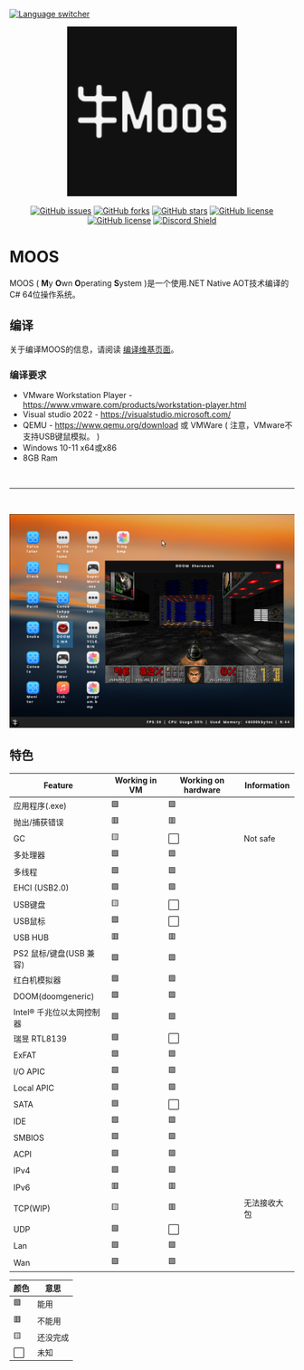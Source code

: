 [![Language switcher](https://img.shields.io/badge/Language%20%2F%20%E8%AF%AD%E8%A8%80-Chinese%20%2F%20%E4%B8%AD%E5%9B%BD-yellow)](https://github.com/nifanfa/MOOS/blob/master/README.md)

<p align="center">
    <img width=300 src="MOOS-Logo.svg"/>
</p>

<p align="center">
    <a href="https://github.com/nifanfa/moos/issues"><img alt="GitHub issues" src="https://img.shields.io/github/issues/nifanfa/moos"></a>
    <a href="https://github.com/nifanfa/moos/network"><img alt="GitHub forks" src="https://img.shields.io/github/forks/nifanfa/moos"></a>
    <a href="https://github.com/nifanfa/moos/stargazers"><img alt="GitHub stars" src="https://img.shields.io/github/stars/nifanfa/moos"></a>
    <a href="https://github.com/nifanfa/moos"><img alt="GitHub license" src="https://img.shields.io/github/license/nifanfa/moos"></a>
    <a href="https://github.com/nifanfa/MOOS/blob/main/LICENSE"><img alt="GitHub license" src="https://img.shields.io/github/license/nifanfa/moos"></a>
    <a href="https://discord.gg/uJstXbx8Pt"><img src="https://discordapp.com/api/guilds/987075686256762890/widget.png?style=shield" alt="Discord Shield"/></a>
</p>

# MOOS

MOOS ( **M**y **O**wn **O**perating **S**ystem )是一个使用.NET Native AOT技术编译的C# 64位操作系统。

## 编译
关于编译MOOS的信息，请阅读 [编译维基页面](https://github.com/nifanfa/MOOS/wiki/How-do-you-build-or-compile-MOOS)。

### 编译要求
- VMware Workstation Player - https://www.vmware.com/products/workstation-player.html
- Visual studio 2022 - https://visualstudio.microsoft.com/
- QEMU - https://www.qemu.org/download 或 VMWare ( 注意，VMware不支持USB键鼠模拟。 )
- Windows 10-11 x64或x86
- 8GB Ram

<br/>
<hr/>
<br/>

![截图](Screenshot2.png)

## 特色

| Feature | Working in VM | Working on hardware | Information |
| ------- | ------------- | ------------------- | ----------- |
| 应用程序(.exe) | 🟩 | 🟩 |
| 抛出/捕获错误 | 🟥 | 🟥 | 
| GC | 🟨 | ⬜ | Not safe |
| 多处理器 | 🟩 | 🟩 |
| 多线程 | 🟩 | 🟩 |
| EHCI (USB2.0) | 🟩 | 🟩 |
| USB键盘 | 🟨 | ⬜ |
| USB鼠标 | 🟩 | ⬜ |
| USB HUB | 🟥 | 🟥 |
| PS2 鼠标/键盘(USB 兼容) | 🟩 | 🟩 |
| 红白机模拟器 | 🟩 | 🟩 |
| DOOM(doomgeneric) | 🟩 | 🟩 |
| Intel® 千兆位以太网控制器 | 🟩 | 🟩 |
| 瑞昱 RTL8139 | 🟩 | ⬜ |
| ExFAT | 🟩 | 🟩 |
| I/O APIC | 🟩 | 🟩 |
| Local APIC | 🟩 | 🟩 |
| SATA | 🟩 | ⬜ |
| IDE | 🟩 | 🟩 |
| SMBIOS | 🟩 | 🟩 |
| ACPI | 🟩 | 🟩 |
| IPv4 | 🟩 | 🟩 |
| IPv6 | 🟥 | 🟥 |
| TCP(WIP) | 🟨 | 🟥 | 无法接收大包  |
| UDP | 🟩 | ⬜ |
| Lan | 🟩 | 🟩 |
| Wan | 🟩 | 🟩 |

| 颜色 | 意思 |
| ----- | ------- |
| 🟩 | 能用 |
| 🟥 | 不能用 |
| 🟨 | 还没完成 |
| ⬜ | 未知 |
